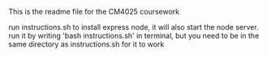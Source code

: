 This is the readme file for the CM4025 coursework

run instructions.sh to install express node, it will also start the node server. run it by writing 'bash instructions.sh' in terminal, but you need to be in the same directory as instructions.sh for it to work